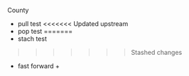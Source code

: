 County

- pull test
<<<<<<< Updated upstream
- pop test
=======
- stach test
>>>>>>> Stashed changes



- fast forward +
